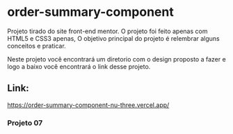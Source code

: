 # order-summary-component

Projeto tirado do site front-end mentor. O projeto foi feito apenas com HTML5 e CSS3 apenas, O objetivo principal do projeto é relembrar alguns conceitos e praticar.

Neste projeto você encontrará um diretorio com o design proposto a fazer e logo a baixo você encontrará o link desse projeto.
## Link: 
https://order-summary-component-nu-three.vercel.app/

### Projeto 07
